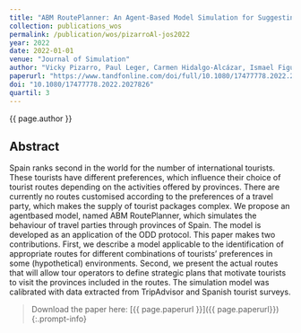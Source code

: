 ```yaml
---
title: "ABM RoutePlanner: An Agent-Based Model Simulation for Suggesting Preference-Based Routes in Spain"
collection: publications_wos
permalink: /publication/wos/pizarroAl-jos2022
year: 2022
date: 2022-01-01
venue: "Journal of Simulation"
author: "Vicky Pizarro, Paul Leger, Carmen Hidalgo-Alcázar, Ismael Figueroa"
paperurl: "https://www.tandfonline.com/doi/full/10.1080/17477778.2022.2027826"
doi: "10.1080/17477778.2022.2027826"
quartil: 3
---
```


{{ page.author }}

## Abstract

Spain ranks second in the world for the number of international tourists. These
tourists have different preferences, which influence their choice of tourist
routes depending on the activities offered by provinces. There are currently no
routes customised according to the preferences of a travel party, which makes
the supply of tourist packages complex. We propose an agentbased model, named
ABM RoutePlanner, which simulates the behaviour of travel parties through
provinces of Spain. The model is developed as an application of the ODD
protocol. This paper makes two contributions. First, we describe a model
applicable to the identification of appropriate routes for different
combinations of tourists’ preferences in some (hypothetical) environments.
Second, we present the actual routes that will allow tour operators to define
strategic plans that motivate tourists to visit the provinces included in the
routes. The simulation model was calibrated with data extracted from
TripAdvisor and Spanish tourist surveys.

>Download the paper here: [{{ page.paperurl }}]({{ page.paperurl}})
{:.prompt-info}
